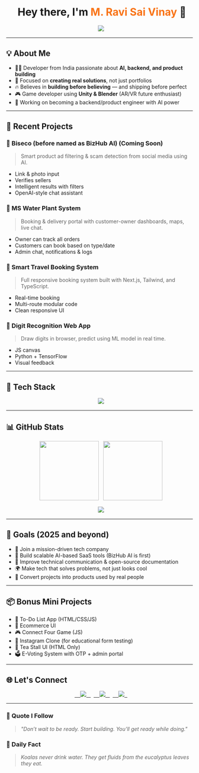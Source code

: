 <h1 align="center">
  Hey there, I'm <span style="color:#f97316;">M. Ravi Sai Vinay</span> 👋
</h1>

<p align="center">
  <img src="https://readme-typing-svg.demolab.com?font=Fira+Code&weight=500&pause=1000&color=f97316&center=true&vCenter=true&width=600&lines=Full-Stack+Developer;AI+%26+ML+Enthusiast;Game+Creator+%7C+Unity+%7C+Blender;Real+Project+Builder+%7C+Backend+Focused;Learning+by+Doing+%7C+Shipping+for+Impact" />
</p>

---

## 💡 About Me

- 👨‍💻 Developer from India passionate about **AI, backend, and product building**
- 🎯 Focused on **creating real solutions**, not just portfolios
- 🔥 Believes in **building before believing** — and shipping before perfect
- 🎮 Game developer using **Unity & Blender** (AR/VR future enthusiast)
- 🧠 Working on becoming a backend/product engineer with AI power

---

## 🚀 Recent Projects

### 🔹 Biseco (before named as BizHub AI) (Coming Soon)
> Smart product ad filtering & scam detection from social media using AI.  
- Link & photo input  
- Verifies sellers  
- Intelligent results with filters  
- OpenAI-style chat assistant

### 🔹 MS Water Plant System
> Booking & delivery portal with customer-owner dashboards, maps, live chat.  
- Owner can track all orders  
- Customers can book based on type/date  
- Admin chat, notifications & logs

### 🔹 Smart Travel Booking System
> Full responsive booking system built with Next.js, Tailwind, and TypeScript.  
- Real-time booking  
- Multi-route modular code  
- Clean responsive UI

### 🔹 Digit Recognition Web App
> Draw digits in browser, predict using ML model in real time.  
- JS canvas  
- Python + TensorFlow  
- Visual feedback

---

## 🧠 Tech Stack

<div align="center">
  <img src="https://skillicons.dev/icons?i=html,css,js,ts,react,next,nodejs,express,python,mongodb,mysql,git,github,linux,docker,tailwind,blender,unity,vscode&theme=light" />
</div>

---

## 📊 GitHub Stats

<p align="center">
  <img src="https://github-readme-stats.vercel.app/api?username=Ravi123sv&show_icons=true&theme=radical" height="160"/>
  <img src="https://streak-stats.demolab.com?user=Ravi123sv&theme=radical&hide_border=true" height="160"/>
</p>

<p align="center">
  <img src="https://github-readme-activity-graph.vercel.app/graph?username=Ravi123sv&theme=react-dark" />
</p>

---

## 🎯 Goals (2025 and beyond)

- 💼 Join a mission-driven tech company
- 🔧 Build scalable AI-based SaaS tools (BizHub AI is first)
- 💬 Improve technical communication & open-source documentation
- 🌍 Make tech that solves problems, not just looks cool
- 🚀 Convert projects into products used by real people

---

## 📦 Bonus Mini Projects

- 📝 To-Do List App (HTML/CSS/JS)
- 🛒 Ecommerce UI
- 🎮 Connect Four Game (JS)
- 🔐 Instagram Clone (for educational form testing)
- 🍵 Tea Stall UI (HTML Only)
- 🗳️ E-Voting System with OTP + admin portal

---

## 🌐 Let's Connect

<p align="center">
  <a href="https://github.com/Ravi123sv" target="_blank">
    <img src="https://img.shields.io/badge/GitHub-181717?style=for-the-badge&logo=github" />
  </a>
  <a href="https://www.linkedin.com/in/ravi-sai-vinay-m-4b6802296" target="_blank">
    <img src="https://img.shields.io/badge/LinkedIn-0077B5?style=for-the-badge&logo=linkedin" />
  </a>
  <a href="https://leetcode.com/u/Ravisaivinaym/" target="_blank">
    <img src="https://img.shields.io/badge/LeetCode-FFA116?style=for-the-badge&logo=leetcode" />
  </a>
</p>

---

### 🧠 Quote I Follow

> _"Don’t wait to be ready. Start building. You’ll get ready while doing."_  

### 🌟 Daily Fact
> _Koalas never drink water. They get fluids from the eucalyptus leaves they eat._
